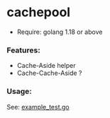 # cachepool

+ Require: golang 1.18 or above

### Features:

+ Cache-Aside helper
+ Cache-Cache-Aside ?

### Usage:

See: [example_test.go](example_test.go)